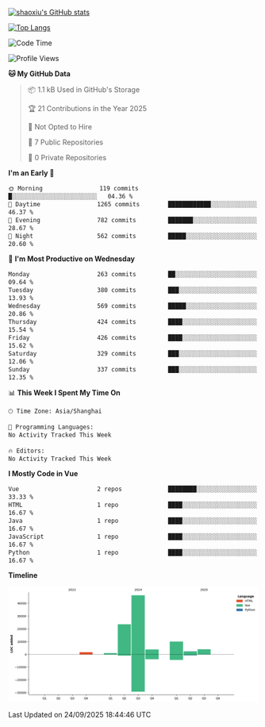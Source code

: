 [![shaoxiu's GitHub stats](https://github-readme-stats.vercel.app/api?username=shaoxiu&count_private=true&show_icons=true)](https://github.com/anuraghazra/github-readme-stats)

[![Top Langs](https://github-readme-stats.vercel.app/api/top-langs/?username=shaoxiu&layout=compact)](https://github.com/anuraghazra/github-readme-stats)


<!--START_SECTION:waka-->
![Code Time](http://img.shields.io/badge/Code%20Time-185%20hrs%2011%20mins-blue)

![Profile Views](http://img.shields.io/badge/Profile%20Views-0-blue)

**🐱 My GitHub Data** 

> 📦 1.1 kB Used in GitHub's Storage 
 > 
> 🏆 21 Contributions in the Year 2025
 > 
> 🚫 Not Opted to Hire
 > 
> 📜 7 Public Repositories 
 > 
> 🔑 0 Private Repositories 
 > 
**I'm an Early 🐤** 

```text
🌞 Morning                119 commits         █░░░░░░░░░░░░░░░░░░░░░░░░   04.36 % 
🌆 Daytime                1265 commits        ████████████░░░░░░░░░░░░░   46.37 % 
🌃 Evening                782 commits         ███████░░░░░░░░░░░░░░░░░░   28.67 % 
🌙 Night                  562 commits         █████░░░░░░░░░░░░░░░░░░░░   20.60 % 
```
📅 **I'm Most Productive on Wednesday** 

```text
Monday                   263 commits         ██░░░░░░░░░░░░░░░░░░░░░░░   09.64 % 
Tuesday                  380 commits         ███░░░░░░░░░░░░░░░░░░░░░░   13.93 % 
Wednesday                569 commits         █████░░░░░░░░░░░░░░░░░░░░   20.86 % 
Thursday                 424 commits         ████░░░░░░░░░░░░░░░░░░░░░   15.54 % 
Friday                   426 commits         ████░░░░░░░░░░░░░░░░░░░░░   15.62 % 
Saturday                 329 commits         ███░░░░░░░░░░░░░░░░░░░░░░   12.06 % 
Sunday                   337 commits         ███░░░░░░░░░░░░░░░░░░░░░░   12.35 % 
```


📊 **This Week I Spent My Time On** 

```text
🕑︎ Time Zone: Asia/Shanghai

💬 Programming Languages: 
No Activity Tracked This Week

🔥 Editors: 
No Activity Tracked This Week
```

**I Mostly Code in Vue** 

```text
Vue                      2 repos             ████████░░░░░░░░░░░░░░░░░   33.33 % 
HTML                     1 repo              ████░░░░░░░░░░░░░░░░░░░░░   16.67 % 
Java                     1 repo              ████░░░░░░░░░░░░░░░░░░░░░   16.67 % 
JavaScript               1 repo              ████░░░░░░░░░░░░░░░░░░░░░   16.67 % 
Python                   1 repo              ████░░░░░░░░░░░░░░░░░░░░░   16.67 % 
```



**Timeline**

![Lines of Code chart](https://raw.githubusercontent.com/shaoxiu/shaoxiu/main/assets/bar_graph.png)


 Last Updated on 24/09/2025 18:44:46 UTC
<!--END_SECTION:waka-->

